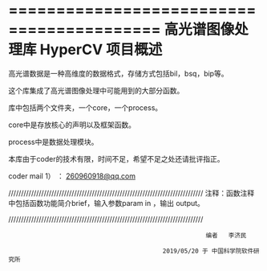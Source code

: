 
==========================================
高光谱图像处理库 HyperCV 项目概述
==========================================

高光谱数据是一种高维度的数据格式，存储方式包括bil，bsq，bip等。

这个库集成了高光谱图像处理中可能用到的大部分函数。

库中包括两个文件夹，一个core，一个process。

core中是存放核心的声明以及框架函数。

process中是数据处理模块。

本库由于coder的技术有限，时间不足，希望不足之处还请批评指正。

coder mail 1） ： 260960918@qq.com  


/////////////////////////////////////////////////////////////////////////////
注释：函数注释中包括函数功能简介brief，输入参数param in ，输出 output。


/////////////////////////////////////////////////////////////////////////////
 

                                                           编者   李济民

			                                   2019/05/20 于 中国科学院软件研究所